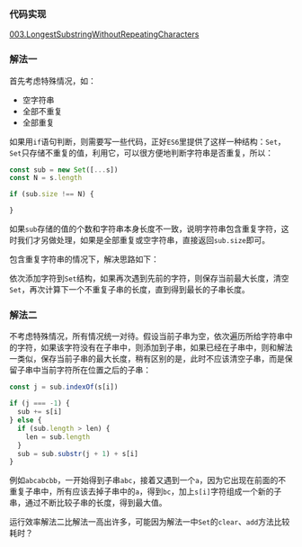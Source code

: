 ### 代码实现
[003.LongestSubstringWithoutRepeatingCharacters](003.LongestSubstringWithoutRepeatingCharacters.js)

### 解法一
首先考虑特殊情况，如：

- 空字符串
- 全部不重复
- 全部重复

如果用`if`语句判断，则需要写一些代码，正好`ES6`里提供了这样一种结构：`Set`，`Set`只存储不重复的值，利用它，可以很方便地判断字符串是否重复，所以：
```js
const sub = new Set([...s])
const N = s.length

if (sub.size !== N) {

}
```
如果`sub`存储的值的个数和字符串本身长度不一致，说明字符串包含重复字符，这时我们才另做处理，如果是全部重复或空字符串，直接返回`sub.size`即可。

包含重复字符串的情况下，解决思路如下：

依次添加字符到`Set`结构，如果再次遇到先前的字符，则保存当前最大长度，清空`Set`，再次计算下一个不重复子串的长度，直到得到最长的子串长度。

### 解法二
不考虑特殊情况，所有情况统一对待。假设当前子串为空，依次遍历所给字符串中的字符，如果该字符没有在子串中，则添加到子串，如果已经在子串中，则和解法一类似，保存当前子串的最大长度，稍有区别的是，此时不应该清空子串，而是保留子串中当前字符所在位置之后的子串：
```js
const j = sub.indexOf(s[i])

if (j === -1) {
  sub += s[i]
} else {
  if (sub.length > len) {
    len = sub.length
  }
  sub = sub.substr(j + 1) + s[i]
}
```
例如`abcabcbb`，一开始得到子串`abc`，接着又遇到一个`a`，因为它出现在前面的不重复子串中，所有应该去掉子串中的`a`，得到`bc`，加上`s[i]`字符组成一个新的子串，通过不断比较子串的长度，得到最大值。

运行效率解法二比解法一高出许多，可能因为解法一中`Set`的`clear`、`add`方法比较耗时？
